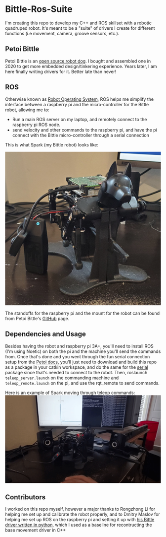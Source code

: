 # Bittle-Ros-Suite

I'm creating this repo to develop my C++ and ROS skillset with a robotic quadruped robot. It's meant to be a "suite" of drivers I create for different functions (i.e movement, camera, groove sensors, etc.).

## Petoi Bittle

Petoi Bittle is an [open source robot dog](https://www.petoi.com/pages/bittle-open-source-bionic-robot-dog). I bought and assembled one in 2020 to get more embedded design/tinkering experience. Years later, I am here finally writing drivers for it. Better late than never!

## ROS
Otherwise known as [Robot Operating System](https://www.ros.org/), ROS helps me simplify the interface between a raspberry pi and the micro-controller for the Bittle robot, allowing me to:

- Run a main ROS server on my laptop, and remotely connect to the raspberry pi ROS node.
- send velocity and other commands to the raspberry pi, and have the pi connect with the Bittle micro-controller through a serial connection

This is what Spark (my Bittle robot) looks like:

![image](images/spark.png)

The standoffs for the raspberry pi and the mount for the robot can be found from Petoi Bittle's [GitHub](https://github.com/PetoiCamp/NonCodeFiles/tree/master/stl) page.

## Dependencies and Usage

Besides having the robot and raspberry pi 3A+, you'll need to install ROS (I'm using Noetic) on both the pi and the machine you'll send the commands from. Once that's done and you went through the fun serial connection setup from the [Petoi docs](https://docs.petoi.com/api/serial-protocol), you'll just need to download and build this repo as a package in your catkin workspace, and do the same for the [serial](https://github.com/wjwwood/serial) package since that's needed to connect to the robot. Then, roslaunch `teleop_server.launch` on the commanding machine and `teleop_remote.launch` on the pi, and use the rqt_remote to send commands. 

Here is an example of Spark moving through teleop commands:
![image](images/spark_teleop.gif)

## Contributors
I worked on this repo myself, however a major thanks to Rongzhong Li for helping me set up and calibrate the robot properly, and to Dmitry Maslov for helping me set up ROS on the raspberry pi and setting it up with [his Bittle driver written in python](https://github.com/AIWintermuteAI/bittle_ROS), which I used as a baseline for recontructing the base movement driver in C++
